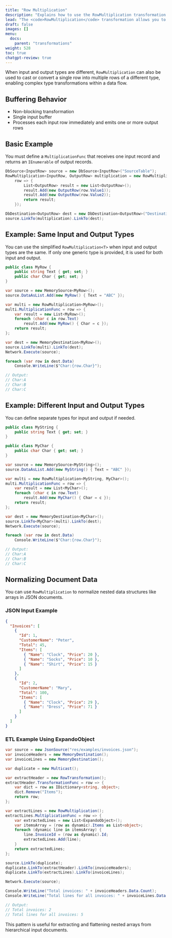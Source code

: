 ```yaml
---
title: "Row Multiplication"
description: "Explains how to use the RowMultiplication transformation in ETLBox to produce multiple output rows from a single input row. Supports both same-type and cross-type transformations, enabling normalization, data expansion, and complex conversions."
lead: "The <code>RowMultiplication</code> transformation allows you to transform one input row into multiple output rows. It functions similarly to a <code>RowTransformation</code>, but instead of returning a single row, it returns a list or array of rows. This makes it ideal for tasks like expanding, normalizing, or splitting data structures."
draft: false
images: []
menu:
  docs:
    parent: "transformations"
weight: 528
toc: true
chatgpt-review: true
---
```


When input and output types are different, `RowMultiplication` can also be used to cast or convert a single row into multiple rows of a different type, enabling complex type transformations within a data flow.

## Buffering Behavior

- Non-blocking transformation
- Single input buffer
- Processes each input row immediately and emits one or more output rows

## Basic Example

You must define a `MultiplicationFunc` that receives one input record and returns an `IEnumerable` of output records.

```csharp
DbSource<InputRow> source = new DbSource<InputRow>("SourceTable");
RowMultiplication<InputRow, OutputRow> multiplication = new RowMultiplication<InputRow, OutputRow>(
    row => {
        List<OutputRow> result = new List<OutputRow>();
        result.Add(new OutputRow(row.Value1));
        result.Add(new OutputRow(row.Value2));
        return result;
    });

DbDestination<OutputRow> dest = new DbDestination<OutputRow>("DestinationTable");
source.LinkTo(multiplication).LinkTo(dest);
```

## Example: Same Input and Output Types

You can use the simplified `RowMultiplication<T>` when input and output types are the same. If only one generic type is provided, it is used for both input and output.

```csharp
public class MyRow {
    public string Text { get; set; }
    public char Char { get; set; }
}

var source = new MemorySource<MyRow>();
source.DataAsList.Add(new MyRow() { Text = "ABC" });

var multi = new RowMultiplication<MyRow>();
multi.MultiplicationFunc = row => {
    var result = new List<MyRow>();
    foreach (char c in row.Text)
        result.Add(new MyRow() { Char = c });
    return result;
};

var dest = new MemoryDestination<MyRow>();
source.LinkTo(multi).LinkTo(dest);
Network.Execute(source);

foreach (var row in dest.Data)
    Console.WriteLine($"Char:{row.Char}");

// Output:
// Char:A
// Char:B
// Char:C
```

## Example: Different Input and Output Types

You can define separate types for input and output if needed.

```csharp
public class MyString {
    public string Text { get; set; }
}

public class MyChar {
    public char Char { get; set; }
}

var source = new MemorySource<MyString>();
source.DataAsList.Add(new MyString() { Text = "ABC" });

var multi = new RowMultiplication<MyString, MyChar>();
multi.MultiplicationFunc = row => {
    var result = new List<MyChar>();
    foreach (char c in row.Text)
        result.Add(new MyChar() { Char = c });
    return result;
};

var dest = new MemoryDestination<MyChar>();
source.LinkTo<MyChar>(multi).LinkTo(dest);
Network.Execute(source);

foreach (var row in dest.Data)
    Console.WriteLine($"Char:{row.Char}");

// Output:
// Char:A
// Char:B
// Char:C
```

## Normalizing Document Data

You can use `RowMultiplication` to normalize nested data structures like arrays in JSON documents.

### JSON Input Example

```json
{
  "Invoices": [
    {
      "Id": 1,
      "CustomerName": "Peter",
      "Total": 45,
      "Items": [
        { "Name": "Clock", "Price": 20 },
        { "Name": "Socks", "Price": 10 },
        { "Name": "Shirt", "Price": 15 }
      ]
    },
    {
      "Id": 2,
      "CustomerName": "Mary",
      "Total": 100,
      "Items": [
        { "Name": "Clock", "Price": 29 },
        { "Name": "Dress", "Price": 71 }
      ]
    }
  ]
}
```

### ETL Example Using ExpandoObject

```csharp
var source = new JsonSource("res/examples/invoices.json");
var invoiceHeaders = new MemoryDestination();
var invoiceLines = new MemoryDestination();

var duplicate = new Multicast();

var extractHeader = new RowTransformation();
extractHeader.TransformationFunc = row => {
    var dict = row as IDictionary<string, object>;
    dict.Remove("Items");
    return row;
};

var extractLines = new RowMultiplication();
extractLines.MultiplicationFunc = row => {
    var extractedLines = new List<ExpandoObject>();
    var itemsArray = (row as dynamic).Items as List<object>;
    foreach (dynamic line in itemsArray) {
        line.InvoiceId = (row as dynamic).Id;
        extractedLines.Add(line);
    }
    return extractedLines;
};

source.LinkTo(duplicate);
duplicate.LinkTo(extractHeader).LinkTo(invoiceHeaders);
duplicate.LinkTo(extractLines).LinkTo(invoiceLines);

Network.Execute(source);

Console.WriteLine("Total invoices: " + invoiceHeaders.Data.Count);
Console.WriteLine("Total lines for all invoices: " + invoiceLines.Data.Count);

// Output:
// Total invoices: 2
// Total lines for all invoices: 5
```

This pattern is useful for extracting and flattening nested arrays from hierarchical input documents.
